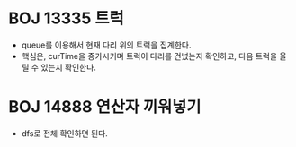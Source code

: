 # BOJ 13335 트럭
- queue를 이용해서 현재 다리 위의 트럭을 집계한다.
- 핵심은, curTime을 증가시키며 트럭이 다리를 건넜는지 확인하고, 다음 트럭을 올릴 수 있는지 확인한다.

# BOJ 14888 연산자 끼워넣기
- dfs로 전체 확인하면 된다.